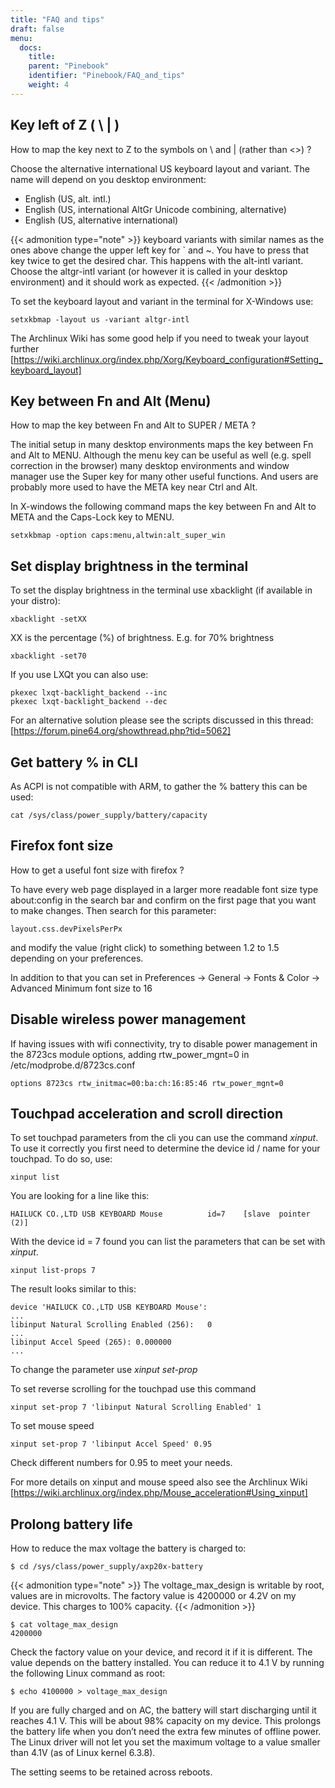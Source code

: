 ```yaml
---
title: "FAQ and tips"
draft: false
menu:
  docs:
    title:
    parent: "Pinebook"
    identifier: "Pinebook/FAQ_and_tips"
    weight: 4
---
```


## Key left of Z ( \ | )

How to map the key next to Z to the symbols on \ and | (rather than <>) ?

Choose the alternative international US keyboard layout and variant. The name will depend on you desktop environment:

* English (US, alt. intl.)
* English (US, international AltGr Unicode combining, alternative)
* English (US, alternative international)

{{< admonition type="note" >}}
 keyboard variants with similar names as the ones above change the upper left key for ` and ~. You have to press that key twice to get the desired char. This happens with the alt-intl variant. Choose the altgr-intl variant (or however it is called in your desktop environment) and it should work as expected.
{{< /admonition >}}

To set the keyboard layout and variant in the terminal for X-Windows use:

```
setxkbmap -layout us -variant altgr-intl
```

The Archlinux Wiki has some good help if you need to tweak your layout further [https://wiki.archlinux.org/index.php/Xorg/Keyboard_configuration#Setting_keyboard_layout]

## Key between Fn and Alt (Menu)

How to map the key between Fn and Alt to SUPER / META ?

The initial setup in many desktop environments maps the key between Fn and Alt to MENU. Although the menu key can be useful as well (e.g. spell correction in the browser) many desktop environments and window manager use the Super key for many other useful functions. And users are probably more used to have the META key near Ctrl and Alt.

In X-windows the following command maps the key between Fn and Alt to META and the Caps-Lock key to MENU.

```
setxkbmap -option caps:menu,altwin:alt_super_win
```

## Set display brightness in the terminal

To set the display brightness in the terminal use xbacklight (if available in your distro):

```
xbacklight -setXX
```

XX is the percentage (%) of brightness. E.g. for 70% brightness

```
xbacklight -set70
```

If you use LXQt you can also use:

```
pkexec lxqt-backlight_backend --inc
pkexec lxqt-backlight_backend --dec
```

For an alternative solution please see the scripts discussed in this thread: [https://forum.pine64.org/showthread.php?tid=5062]

## Get battery % in CLI

As ACPI is not compatible with ARM, to gather the % battery this can be used:

```
cat /sys/class/power_supply/battery/capacity
```

## Firefox font size

How to get a useful font size with firefox ?

To have every web page displayed in a larger more readable font size type about:config in the search bar and confirm on the first page that you want to make changes. Then search for this parameter:

```
layout.css.devPixelsPerPx
```

and modify the value (right click) to something between 1.2 to 1.5 depending on your preferences.

In addition to that you can set in Preferences -> General -> Fonts & Color -> Advanced Minimum font size to 16

## Disable wireless power management

If having issues with wifi connectivity, try to disable power management in the 8723cs module options, adding rtw_power_mgnt=0 in /etc/modprobe.d/8723cs.conf

```
options 8723cs rtw_initmac=00:ba:ch:16:85:46 rtw_power_mgnt=0
```

## Touchpad acceleration and scroll direction

To set touchpad parameters from the cli you can use the command _xinput_. To use it correctly you first need to determine the device id / name for your touchpad. To do so, use:

```
xinput list
```

You are looking for a line like this:

```
HAILUCK CO.,LTD USB KEYBOARD Mouse      	id=7	[slave  pointer  (2)]
```

With the device id = 7 found you can list the parameters that can be set with _xinput_.

```
xinput list-props 7
```

The result looks similar to this:

```
device 'HAILUCK CO.,LTD USB KEYBOARD Mouse':
...
libinput Natural Scrolling Enabled (256):	0
...
libinput Accel Speed (265):	0.000000
...
```

To change the parameter use _xinput set-prop_

To set reverse scrolling for the touchpad use this command

```
xinput set-prop 7 'libinput Natural Scrolling Enabled' 1
```

To set mouse speed

```
xinput set-prop 7 'libinput Accel Speed' 0.95
```

Check different numbers for 0.95 to meet your needs.

For more details on xinput and mouse speed also see the Archlinux Wiki [https://wiki.archlinux.org/index.php/Mouse_acceleration#Using_xinput]

## Prolong battery life

How to reduce the max voltage the battery is charged to:

```console
$ cd /sys/class/power_supply/axp20x-battery
```

{{< admonition type="note" >}}
 The voltage_max_design is writable by root, values are in microvolts. The factory value is 4200000 or 4.2V on my device. This charges to 100% capacity.
{{< /admonition >}}

```console
$ cat voltage_max_design 
4200000
```

Check the factory value on your device, and record it if it is different. The value depends on the battery installed. You can reduce it to 4.1 V by running the following Linux command as root:

```console
$ echo 4100000 > voltage_max_design
```

If you are fully charged and on AC, the battery will start discharging until it reaches 4.1 V. This will be about 98% capacity on my device. This prolongs the battery life when you don’t need the extra few minutes of offline power. The Linux driver will not let you set the maximum voltage to a value smaller than 4.1V (as of Linux kernel 6.3.8).

The setting seems to be retained across reboots.
